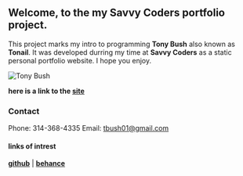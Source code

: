 ##  **Welcome**, to the my Savvy Coders portfolio project.

This project marks my intro to programming **Tony Bush** also known as **Tonail**. It was developed durring my time at **Savvy Coders** as a static  personal portfolio website. I hope you enjoy. 

![Tony Bush](https://avatars3.githubusercontent.com/u/34554197?s=460&v=4=100x100)

**here is a link to the [site](savvytonail.netlify.com)**


### **Contact**
Phone: 314-368-4335
 Email: [tbush01@gmail.com](tbush01@gmail.com)
#### **links of intrest**
**[github](https://github.com/Tonail)** | **[behance](https://www.behance.net/tbush011874)**

